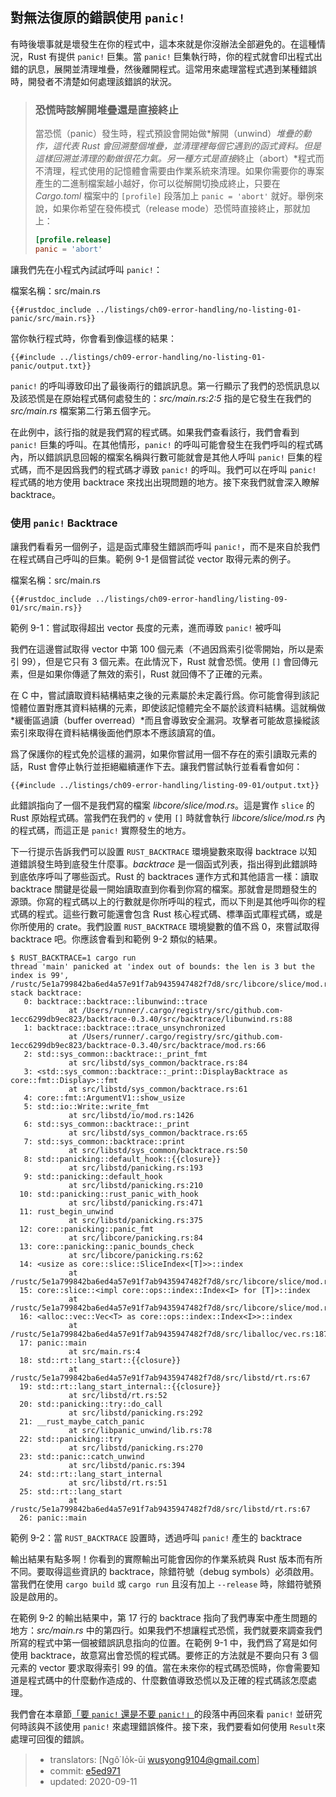 ## 對無法復原的錯誤使用 `panic!`

有時後壞事就是壞發生在你的程式中，這本來就是你沒辦法全部避免的。在這種情況，Rust 有提供 `panic!` 巨集。當 `panic!` 巨集執行時，你的程式就會印出程式出錯的訊息，展開並清理堆疊，然後離開程式。這常用來處理當程式遇到某種錯誤時，開發者不清楚如何處理該錯誤的狀況。

> ### 恐慌時該解開堆疊還是直接終止
>
> 當恐慌（panic）發生時，程式預設會開始做*解開（unwind）*堆疊的動作，這代表 Rust 會回溯整個堆疊，並清理裡每個它遇到的函式資料。但是這樣回溯並清理的動做很花力氣。另一種方式是直接*終止（abort）*程式而不清理，程式使用的記憶體會需要由作業系統來清理。如果你需要你的專案產生的二進制檔案越小越好，你可以從解開切換成終止，只要在 *Cargo.toml* 檔案中的 `[profile]` 段落加上 `panic = 'abort'` 就好。舉例來說，如果你希望在發佈模式（release mode）恐慌時直接終止，那就加上：
>
> ```toml
> [profile.release]
> panic = 'abort'
> ```

讓我們先在小程式內試試呼叫 `panic!`：

<span class="filename">檔案名稱：src/main.rs</span>

```rust,should_panic,panics
{{#rustdoc_include ../listings/ch09-error-handling/no-listing-01-panic/src/main.rs}}
```

當你執行程式時，你會看到像這樣的結果：

```console
{{#include ../listings/ch09-error-handling/no-listing-01-panic/output.txt}}
```

`panic!` 的呼叫導致印出了最後兩行的錯誤訊息。第一行顯示了我們的恐慌訊息以及該恐慌是在原始程式碼何處發生的：*src/main.rs:2:5* 指的是它發生在我們的 *src/main.rs* 檔案第二行第五個字元。

在此例中，該行指的就是我們寫的程式碼。如果我們查看該行，我們會看到 `panic!` 巨集的呼叫。在其他情形，`panic!` 的呼叫可能會發生在我們呼叫的程式碼內，所以錯誤訊息回報的檔案名稱與行數可能就會是其他人呼叫 `panic!` 巨集的程式碼，而不是因爲我們的程式碼才導致 `panic!` 的呼叫。我們可以在呼叫 `panic!` 程式碼的地方使用 backtrace 來找出出現問題的地方。接下來我們就會深入瞭解 backtrace。

### 使用 `panic!` Backtrace

讓我們看看另一個例子，這是函式庫發生錯誤而呼叫 `panic!`，而不是來自於我們在程式碼自己呼叫的巨集。範例 9-1 是個嘗試從 vector 取得元素的例子。

<span class="filename">檔案名稱：src/main.rs</span>

```rust,should_panic,panics
{{#rustdoc_include ../listings/ch09-error-handling/listing-09-01/src/main.rs}}
```

<span class="caption">範例 9-1：嘗試取得超出 vector 長度的元素，進而導致 `panic!` 被呼叫</span>

我們在這邊嘗試取得 vector 中第 100 個元素（不過因爲索引從零開始，所以是索引 99），但是它只有 3 個元素。在此情況下，Rust 就會恐慌。使用 `[]` 會回傳元素，但是如果你傳遞了無效的索引，Rust 就回傳不了正確的元素。

在 C 中，嘗試讀取資料結構結束之後的元素屬於未定義行爲。你可能會得到該記憶體位置對應其資料結構的元素，即使該記憶體完全不屬於該資料結構。這就稱做*緩衝區過讀（buffer overread）*而且會導致安全漏洞。攻擊者可能故意操縱該索引來取得在資料結構後面他們原本不應該讀寫的值。

爲了保護你的程式免於這樣的漏洞，如果你嘗試用一個不存在的索引讀取元素的話，Rust 會停止執行並拒絕繼續運作下去。讓我們嘗試執行並看看會如何：

```console
{{#include ../listings/ch09-error-handling/listing-09-01/output.txt}}
```

此錯誤指向了一個不是我們寫的檔案 *libcore/slice/mod.rs*。這是實作 `slice` 的 Rust 原始程式碼。當我們在我們的 `v` 使用 `[]` 時就會執行 *libcore/slice/mod.rs* 內的程式碼，而這正是 `panic!` 實際發生的地方。

下一行提示告訴我們可以設置 `RUST_BACKTRACE` 環境變數來取得 backtrace 以知道錯誤發生時到底發生什麼事。*backtrace* 是一個函式列表，指出得到此錯誤時到底依序呼叫了哪些函式。Rust 的 backtraces 運作方式和其他語言一樣：讀取 backtrace 關鍵是從最一開始讀取直到你看到你寫的檔案。那就會是問題發生的源頭。你寫的程式碼以上的行數就是你所呼叫的程式，而以下則是其他呼叫你的程式碼的程式。這些行數可能還會包含 Rust 核心程式碼、標準函式庫程式碼，或是你所使用的 crate。我們設置 `RUST_BACKTRACE` 環境變數的值不爲 0，來嘗試取得 backtrace 吧。你應該會看到和範例 9-2 類似的結果。

<!-- manual-regeneration
cd listings/ch09-error-handling/listing-09-01
RUST_BACKTRACE=1 cargo run
copy the backtrace output below
check the backtrace number mentioned in the text below the listing
-->

```console
$ RUST_BACKTRACE=1 cargo run
thread 'main' panicked at 'index out of bounds: the len is 3 but the index is 99', /rustc/5e1a799842ba6ed4a57e91f7ab9435947482f7d8/src/libcore/slice/mod.rs:2806:10
stack backtrace:
   0: backtrace::backtrace::libunwind::trace
             at /Users/runner/.cargo/registry/src/github.com-1ecc6299db9ec823/backtrace-0.3.40/src/backtrace/libunwind.rs:88
   1: backtrace::backtrace::trace_unsynchronized
             at /Users/runner/.cargo/registry/src/github.com-1ecc6299db9ec823/backtrace-0.3.40/src/backtrace/mod.rs:66
   2: std::sys_common::backtrace::_print_fmt
             at src/libstd/sys_common/backtrace.rs:84
   3: <std::sys_common::backtrace::_print::DisplayBacktrace as core::fmt::Display>::fmt
             at src/libstd/sys_common/backtrace.rs:61
   4: core::fmt::ArgumentV1::show_usize
   5: std::io::Write::write_fmt
             at src/libstd/io/mod.rs:1426
   6: std::sys_common::backtrace::_print
             at src/libstd/sys_common/backtrace.rs:65
   7: std::sys_common::backtrace::print
             at src/libstd/sys_common/backtrace.rs:50
   8: std::panicking::default_hook::{{closure}}
             at src/libstd/panicking.rs:193
   9: std::panicking::default_hook
             at src/libstd/panicking.rs:210
  10: std::panicking::rust_panic_with_hook
             at src/libstd/panicking.rs:471
  11: rust_begin_unwind
             at src/libstd/panicking.rs:375
  12: core::panicking::panic_fmt
             at src/libcore/panicking.rs:84
  13: core::panicking::panic_bounds_check
             at src/libcore/panicking.rs:62
  14: <usize as core::slice::SliceIndex<[T]>>::index
             at /rustc/5e1a799842ba6ed4a57e91f7ab9435947482f7d8/src/libcore/slice/mod.rs:2806
  15: core::slice::<impl core::ops::index::Index<I> for [T]>::index
             at /rustc/5e1a799842ba6ed4a57e91f7ab9435947482f7d8/src/libcore/slice/mod.rs:2657
  16: <alloc::vec::Vec<T> as core::ops::index::Index<I>>::index
             at /rustc/5e1a799842ba6ed4a57e91f7ab9435947482f7d8/src/liballoc/vec.rs:1871
  17: panic::main
             at src/main.rs:4
  18: std::rt::lang_start::{{closure}}
             at /rustc/5e1a799842ba6ed4a57e91f7ab9435947482f7d8/src/libstd/rt.rs:67
  19: std::rt::lang_start_internal::{{closure}}
             at src/libstd/rt.rs:52
  20: std::panicking::try::do_call
             at src/libstd/panicking.rs:292
  21: __rust_maybe_catch_panic
             at src/libpanic_unwind/lib.rs:78
  22: std::panicking::try
             at src/libstd/panicking.rs:270
  23: std::panic::catch_unwind
             at src/libstd/panic.rs:394
  24: std::rt::lang_start_internal
             at src/libstd/rt.rs:51
  25: std::rt::lang_start
             at /rustc/5e1a799842ba6ed4a57e91f7ab9435947482f7d8/src/libstd/rt.rs:67
  26: panic::main
```

<span class="caption">範例 9-2：當 `RUST_BACKTRACE` 設置時，透過呼叫 `panic!` 產生的 backtrace</span>

輸出結果有點多啊！你看到的實際輸出可能會因你的作業系統與 Rust 版本而有所不同。要取得這些資訊的 backtrace，除錯符號（debug symbols）必須啟用。當我們在使用 `cargo build` 或 `cargo run` 且沒有加上 `--release` 時，除錯符號預設是啟用的。

在範例 9-2 的輸出結果中，第 17 行的 backtrace 指向了我們專案中產生問題的地方：*src/main.rs* 中的第四行。如果我們不想讓程式恐慌，我們就要來調查我們所寫的程式中第一個被錯誤訊息指向的位置。在範例 9-1 中，我們爲了寫是如何使用 backtrace，故意寫出會恐慌的程式碼。要修正的方法就是不要向只有 3 個元素的 vector 要求取得索引 99 的值。當在未來你的程式碼恐慌時，你會需要知道是程式碼中的什麼動作造成的、什麼數值導致恐慌以及正確的程式碼該怎麼處理。

我們會在本章節[「要 `panic!` 還是不要 `panic!`」][to-panic-or-not-to-panic]<!-- ignore -->的段落中再回來看 `panic!` 並研究何時該與不該使用 `panic!` 來處理錯誤條件。接下來，我們要看如何使用 `Result`來處理可回復的錯誤。

[to-panic-or-not-to-panic]:
ch09-03-to-panic-or-not-to-panic.html#to-panic-or-not-to-panic

> - translators: [Ngô͘ Io̍k-ūi <wusyong9104@gmail.com>]
> - commit: [e5ed971](https://github.com/rust-lang/book/blob/e5ed97128302d5fa45dbac0e64426bc7649a558c/src/ch09-01-unrecoverable-errors-with-panic.md)
> - updated: 2020-09-11
